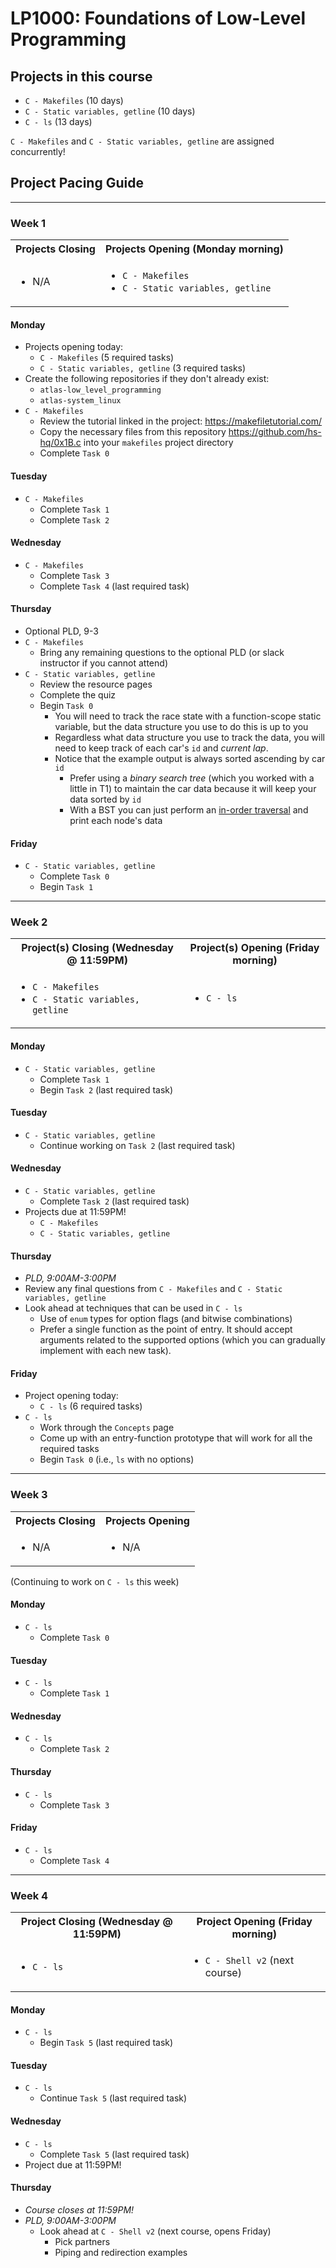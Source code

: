 # LP1000: Foundations of Low-Level Programming
## Projects in this course
- `C - Makefiles` (10 days)
- `C - Static variables, getline` (10 days)
- `C - ls` (13 days)

`C - Makefiles` and `C - Static variables, getline` are assigned concurrently!


## Project Pacing Guide

---

### Week 1

<table>
    <tbody>
        <tr>
            <th align="center">Projects Closing</th>
            <th align="center">Projects Opening (Monday morning)</th>
        </tr>
        <tr>
            <td>
                <ul>
                    <li>N/A</li>
                </ul>
            </td>
            <td>
                <ul>
                    <li><code>C - Makefiles</code></li>
                    <li><code>C - Static variables, getline</code></li>
                </ul>
            </td>
        </tr>
    </tbody>
</table>

#### Monday
- Projects opening today:
    - `C - Makefiles` (5 required tasks)
    - `C - Static variables, getline` (3 required tasks)
- Create the following repositories if they don't already exist:
    - `atlas-low_level_programming`
    - `atlas-system_linux`
- `C - Makefiles`
    - Review the tutorial linked in the project: https://makefiletutorial.com/
    - Copy the necessary files from this repository https://github.com/hs-hq/0x1B.c into your `makefiles` project directory
    - Complete `Task 0`

#### Tuesday
- `C - Makefiles`
    - Complete `Task 1`
    - Complete `Task 2`

#### Wednesday
- `C - Makefiles`
    - Complete `Task 3`
    - Complete `Task 4` (last required task)

#### Thursday
- Optional PLD, 9-3
- `C - Makefiles`
    - Bring any remaining questions to the optional PLD (or slack instructor if you cannot attend)
- `C - Static variables, getline`
    - Review the resource pages
    - Complete the quiz
    - Begin `Task 0`
        - You will need to track the race state with a function-scope static variable, but the data structure you use to do this is up to you
        - Regardless what data structure you use to track the data, you will need to keep track of each car's `id` and _current lap_.
        - Notice that the example output is always sorted ascending by car `id`
            - Prefer using a _binary search tree_ (which you worked with a little in T1) to maintain the car data because it will keep your data sorted by `id`
            - With a BST you can just perform an [in-order traversal](https://www.geeksforgeeks.org/inorder-traversal-of-binary-tree/) and print each node's data

#### Friday
- `C - Static variables, getline`
    - Complete `Task 0`
    - Begin `Task 1`

---

### Week 2
<table>
    <tbody>
        <tr>
            <th align="center">Project(s) Closing (Wednesday @ 11:59PM)</th>
            <th align="center">Project(s) Opening (Friday morning)</th>
        </tr>
        <tr>
            <td>
                <ul>
                    <li><code>C - Makefiles</code></li>
                    <li><code>C - Static variables, getline</code></li>
                </ul>
            </td>
            <td>
                <ul>
                    <li><code>C - ls</code></li>
                </ul>
            </td>
        </tr>
    </tbody>
</table>

#### Monday
- `C - Static variables, getline`
    - Complete `Task 1`
    - Begin `Task 2` (last required task)

#### Tuesday
- `C - Static variables, getline`
    - Continue working on `Task 2` (last required task)

#### Wednesday
- `C - Static variables, getline`
    - Complete `Task 2` (last required task)
- Projects due at 11:59PM!
    - `C - Makefiles`
    - `C - Static variables, getline`

#### Thursday
- _PLD, 9:00AM-3:00PM_
- Review any final questions from `C - Makefiles` and `C - Static variables, getline`
- Look ahead at techniques that can be used in `C - ls`
    - Use of `enum` types for option flags (and bitwise combinations)
    - Prefer a single function as the point of entry. It should accept arguments related to the supported options (which you can gradually implement with each new task).

#### Friday
- Project opening today:
    - `C - ls` (6 required tasks)
- `C - ls`
    - Work through the `Concepts` page
    - Come up with an entry-function prototype that will work for all the required tasks
    - Begin `Task 0` (i.e., `ls` with no options)
---

### Week 3
<table>
    <tbody>
        <tr>
            <th align="center">Projects Closing</th>
            <th align="center">Projects Opening</th>
        </tr>
        <tr>
            <td>
                <ul>
                    <li>N/A</li>
                </ul>
            </td>
            <td>
                <ul>
                    <li>N/A</li>
                </ul>
            </td>
        </tr>
    </tbody>
</table>

(Continuing to work on `C - ls` this week)

#### Monday
- `C - ls`
    - Complete `Task 0`

#### Tuesday
- `C - ls`
    - Complete `Task 1`

#### Wednesday
- `C - ls`
    - Complete `Task 2`

#### Thursday
- `C - ls`
    - Complete `Task 3`

#### Friday
- `C - ls`
    - Complete `Task 4`

---

### Week 4
<table>
    <tbody>
        <tr>
            <th align="center">Project Closing (Wednesday @ 11:59PM)</th>
            <th align="center">Project Opening (Friday morning)</th>
        </tr>
        <tr>
            <td>
                <ul>
                    <li><code>C - ls</code></li>
                </ul>
            </td>
            <td>
                <ul>
                    <li><code>C - Shell v2</code> (next course)</li>
                </ul>
            </td>
        </tr>
    </tbody>
</table>

#### Monday
- `C - ls`
    - Begin `Task 5` (last required task)

#### Tuesday
- `C - ls`
    - Continue `Task 5` (last required task)

#### Wednesday
- `C - ls`
    - Complete `Task 5` (last required task)
- Project due at 11:59PM!

#### Thursday
- _Course closes at 11:59PM!_
- _PLD, 9:00AM-3:00PM_
    - Look ahead at `C - Shell v2` (next course, opens Friday)
        - Pick partners
        - Piping and redirection examples
